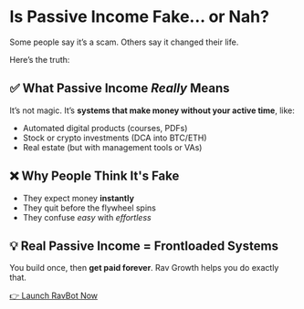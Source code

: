 # Is Passive Income Fake... or Nah?

Some people say it’s a scam. Others say it changed their life.

Here’s the truth:

## ✅ What Passive Income *Really* Means

It’s not magic. It’s **systems that make money without your active time**, like:

- Automated digital products (courses, PDFs)
- Stock or crypto investments (DCA into BTC/ETH)
- Real estate (but with management tools or VAs)

## ❌ Why People Think It's Fake

- They expect money **instantly**
- They quit before the flywheel spins
- They confuse *easy* with *effortless*

## 💡 Real Passive Income = Frontloaded Systems

You build once, then **get paid forever**. Rav Growth helps you do exactly that.

[👉 Launch RavBot Now](https://app.ravgrowth.com)
